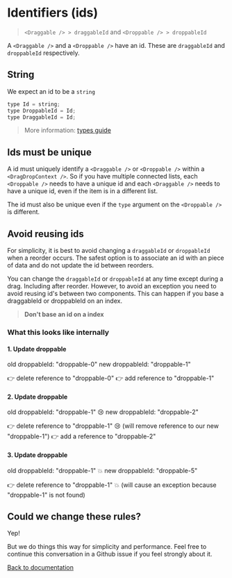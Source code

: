 # Identifiers (ids)

> `<Draggable /> > draggableId` and `<Droppable /> > droppableId`

A `<Draggable />` and a `<Droppable />` have an id. These are `draggableId` and `droppableId` respectively.

## String

We expect an id to be a `string`

```js
type Id = string;
type DroppableId = Id;
type DraggableId = Id;
```

> More information: [types guide](/docs/guides/types.md)

## Ids must be unique

A id must uniquely identify a `<Draggable />` or `<Droppable />` within a `<DragDropContext />`. So if you have multiple connected lists, each `<Droppable />` needs to have a unique id and each `<Draggable />` needs to have a unique id, even if the item is in a different list.

The id must also be unique even if the `type` argument on the `<Droppable />` is different.

## Avoid reusing ids

For simplicity, it is best to avoid changing a `draggableId` or `droppableId` when a reorder occurs. The safest option is to associate an id with an piece of data and do not update the id between reorders.

You can change the `draggableId` or `droppableId` at any time except during a drag. Including after reorder. However, to avoid an exception you need to avoid reusing id's between two components. This can happen if you base a draggableId or droppableId on an index.

> **Don't base an id on a index**

### What this looks like internally

#### 1. Update droppable

old droppableId: "droppable-0"
new droppableId: "droppable-1"

👉 delete reference to "droppable-0"
👉 add reference to "droppable-1"

#### 2. Update droppable

old droppableId: "droppable-1" 😢
new droppableId: "droppable-2"

👉 delete reference to "droppable-1" 😢 (will remove reference to our new "droppable-1")
👉 add a reference to "droppable-2"

#### 3. Update droppable

old droppableId: "droppable-1" 💥
new droppableId: "droppable-5"

👉 delete reference to "droppable-1" 💥 (will cause an exception because "droppable-1" is not found)

## Could we change these rules?

Yep!

But we do things this way for simplicity and performance. Feel free to continue this conversation in a Github issue if you feel strongly about it.

[Back to documentation](/README.md#documentation-)
